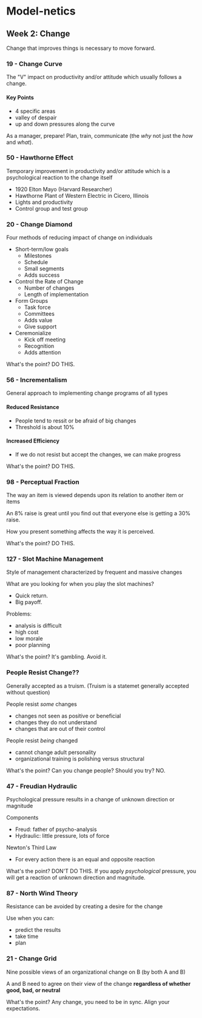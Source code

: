 # Model-netics

## Week 2: Change
Change that improves things is necessary to move forward.

### 19 - Change Curve
The "V" impact on productivity and/or attitude which usually follows a change.

#### Key Points
- 4 specific areas
- valley of despair
- up and down pressures along the curve

As a manager, prepare!  Plan, train, communicate (the *why* not just the *how* and *what*).

### 50 - Hawthorne Effect
Temporary improvement in productivity and/or attitude which is a psychological reaction to the change itself

- 1920 Elton Mayo (Harvard Researcher)
- Hawthorne Plant of Western Electric in Cicero, Illinois
- Lights and productivity
- Control group and test group

### 20 - Change Diamond
Four methods of reducing impact of change on individuals

- Short-term/low goals
  - Milestones
  - Schedule
  - Small segments
  - Adds success
- Control the Rate of Change
  - Number of changes
  - Length of implementation
- Form Groups
  - Task force
  - Committees
  - Adds value
  - Give support
- Ceremonialize
  - Kick off meeting
  - Recognition
  - Adds attention

What's the point?  DO THIS.

### 56 - Incrementalism
General approach to implementing change programs of all types

#### Reduced Resistance
- People tend to ressit or be afraid of big changes
- Threshold is about 10%

#### Increased Efficiency
- If we do not resist but accept the changes, we can make progress

What's the point?  DO THIS.

### 98 - Perceptual Fraction
The way an item is viewed depends upon its relation to another item or items

An 8% raise is great until you find out that everyone else is getting a 30% raise.

How you present something affects the way it is perceived.

What's the point?  DO THIS.

### 127 - Slot Machine Management
Style of management characterized by frequent and massive changes

What are you looking for when you play the slot machines?
- Quick return.
- Big payoff.

Problems:
- analysis is difficult
- high cost
- low morale
- poor planning

What's the point?  It's gambling.  Avoid it.

### People Resist Change??
Generally accepted as a truism.
(Truism is a statemet generally accepted without question)

People resist *some* changes
- changes not seen as positive or beneficial
- changes they do not understand
- changes that are out of their control

People resist *being* changed
- cannot change adult personality
- organizational training is polishing versus structural

What's the point?  Can you change people?  Should you try?  NO.

### 47 - Freudian Hydraulic
Psychological pressure results in a change of unknown direction or magnitude

Components
- Freud: father of psycho-analysis
- Hydraulic: little pressure, lots of force

Newton's Third Law
- For every action there is an equal and opposite reaction

What's the point?  DON'T DO THIS.  If you apply *psychological* pressure, you will get a reaction of unknown direction and magnitude.

### 87 - North Wind Theory
Resistance can be avoided by creating a desire for the change

Use when you can:
- predict the results
- take time
- plan

### 21 - Change Grid
Nine possible views of an organizational change on B (by both A and B)

A and B need to agree on their view of the change **regardless of whether good, bad, or neutral**

What's the point?  Any change, you need to be in sync.  Align your expectations.
